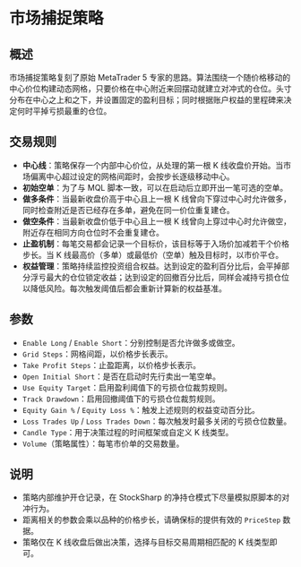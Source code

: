 # 市场捕捉策略

## 概述
市场捕捉策略复刻了原始 MetaTrader 5 专家的思路。算法围绕一个随价格移动的中心价位构建动态网格，只要价格在中心附近来回摆动就建立对冲式的仓位。头寸分布在中心之上和之下，并设置固定的盈利目标；同时根据账户权益的里程碑来决定何时平掉亏损最重的仓位。

## 交易规则
- **中心线**：策略保存一个内部中心价位，从处理的第一根 K 线收盘价开始。当市场偏离中心超过设定的网格间距时，会按步长逐级移动中心。
- **初始空单**：为了与 MQL 脚本一致，可以在启动后立即开出一笔可选的空单。
- **做多条件**：当最新收盘价高于中心且上一根 K 线曾向下穿过中心时允许做多，同时检查附近是否已经存在多单，避免在同一价位重复建仓。
- **做空条件**：当最新收盘价低于中心且上一根 K 线曾向上穿过中心时允许做空，附近存在相同方向仓位时不会重复建仓。
- **止盈机制**：每笔交易都会记录一个目标价，该目标等于入场价加减若干个价格步长。当 K 线最高价（多单）或最低价（空单）触及目标时，以市价平仓。
- **权益管理**：策略持续监控投资组合权益。达到设定的盈利百分比后，会平掉部分浮亏最大的仓位锁定收益；达到设定的回撤百分比后，同样会减持亏损仓位以降低风险。每次触发阈值后都会重新计算新的权益基准。

## 参数
- `Enable Long` / `Enable Short`：分别控制是否允许做多或做空。
- `Grid Steps`：网格间距，以价格步长表示。
- `Take Profit Steps`：止盈距离，以价格步长表示。
- `Open Initial Short`：是否在启动时先行卖出一笔空单。
- `Use Equity Target`：启用盈利阈值下的亏损仓位裁剪规则。
- `Track Drawdown`：启用回撤阈值下的亏损仓位裁剪规则。
- `Equity Gain %` / `Equity Loss %`：触发上述规则的权益变动百分比。
- `Loss Trades Up` / `Loss Trades Down`：每次触发时最多关闭的亏损仓位数量。
- `Candle Type`：用于决策过程的时间框架或自定义 K 线类型。
- `Volume`（策略属性）：每笔市价单的交易数量。

## 说明
- 策略内部维护开仓记录，在 StockSharp 的净持仓模式下尽量模拟原脚本的对冲行为。
- 距离相关的参数会乘以品种的价格步长，请确保标的提供有效的 `PriceStep` 数据。
- 策略仅在 K 线收盘后做出决策，选择与目标交易周期相匹配的 K 线类型即可。
